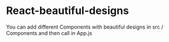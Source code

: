 # React-beautiful-designs
You can add different Components with beautiful designs in src / Components and then call in App.js
